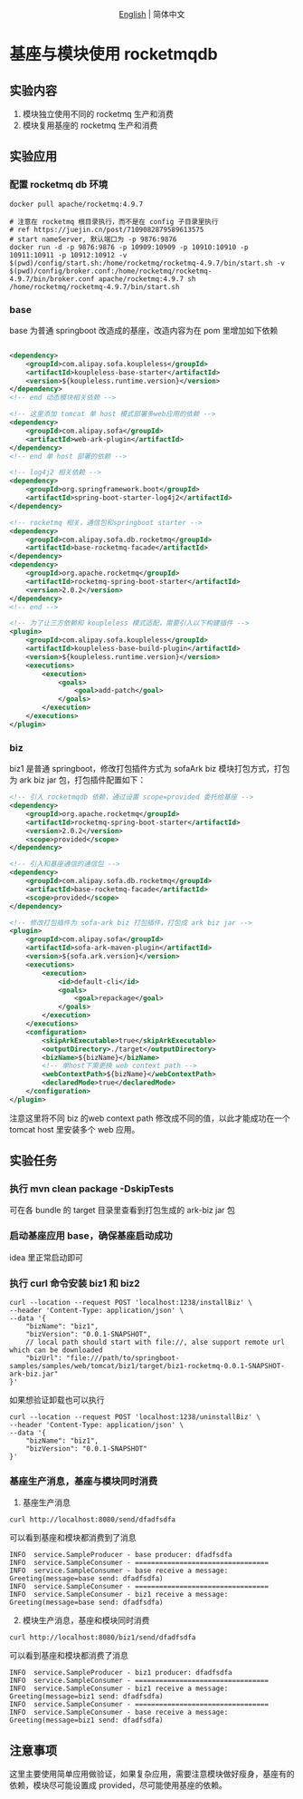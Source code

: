 <div align="center">

[English](./README.md) | 简体中文

</div>

# 基座与模块使用 rocketmqdb

## 实验内容
1. 模块独立使用不同的 rocketmq 生产和消费
2. 模块复用基座的 rocketmq 生产和消费

## 实验应用
### 配置 rocketmq db 环境

```shell
docker pull apache/rocketmq:4.9.7
```

```shell
# 注意在 rocketmq 根目录执行，而不是在 config 子目录里执行
# ref https://juejin.cn/post/7109082879589613575
# start nameServer, 默认端口为 -p 9876:9876
docker run -d -p 9876:9876 -p 10909:10909 -p 10910:10910 -p 10911:10911 -p 10912:10912 -v $(pwd)/config/start.sh:/home/rocketmq/rocketmq-4.9.7/bin/start.sh -v $(pwd)/config/broker.conf:/home/rocketmq/rocketmq-4.9.7/bin/broker.conf apache/rocketmq:4.9.7 sh /home/rocketmq/rocketmq-4.9.7/bin/start.sh
```

### base
base 为普通 springboot 改造成的基座，改造内容为在 pom 里增加如下依赖
```xml

<dependency>
    <groupId>com.alipay.sofa.koupleless</groupId>
    <artifactId>koupleless-base-starter</artifactId>
    <version>${koupleless.runtime.version}</version>
</dependency>
<!-- end 动态模块相关依赖 -->

<!-- 这里添加 tomcat 单 host 模式部署多web应用的依赖 -->
<dependency>
    <groupId>com.alipay.sofa</groupId>
    <artifactId>web-ark-plugin</artifactId>
</dependency>
<!-- end 单 host 部署的依赖 -->

<!-- log4j2 相关依赖 -->
<dependency>
    <groupId>org.springframework.boot</groupId>
    <artifactId>spring-boot-starter-log4j2</artifactId>
</dependency>

<!-- rocketmq 相关，通信包和springboot starter -->
<dependency>
    <groupId>com.alipay.sofa.db.rocketmq</groupId>
    <artifactId>base-rocketmq-facade</artifactId>
</dependency>
<dependency>
    <groupId>org.apache.rocketmq</groupId>
    <artifactId>rocketmq-spring-boot-starter</artifactId>
    <version>2.0.2</version>
</dependency>
<!-- end -->

<!-- 为了让三方依赖和 koupleless 模式适配，需要引入以下构建插件 -->
<plugin>
    <groupId>com.alipay.sofa.koupleless</groupId>
    <artifactId>koupleless-base-build-plugin</artifactId>
    <version>${koupleless.runtime.version}</version>
    <executions>
        <execution>
            <goals>
                <goal>add-patch</goal>
            </goals>
        </execution>
    </executions>
</plugin>
```

### biz
biz1 是普通 springboot，修改打包插件方式为 sofaArk biz 模块打包方式，打包为 ark biz jar 包，打包插件配置如下：
```xml
<!-- 引入 rocketmqdb 依赖，通过设置 scope=provided 委托给基座 -->
<dependency>
    <groupId>org.apache.rocketmq</groupId>
    <artifactId>rocketmq-spring-boot-starter</artifactId>
    <version>2.0.2</version>
    <scope>provided</scope>
</dependency>

<!-- 引入和基座通信的通信包 -->
<dependency>
    <groupId>com.alipay.sofa.db.rocketmq</groupId>
    <artifactId>base-rocketmq-facade</artifactId>
    <scope>provided</scope>
</dependency>

<!-- 修改打包插件为 sofa-ark biz 打包插件，打包成 ark biz jar -->
<plugin>
    <groupId>com.alipay.sofa</groupId>
    <artifactId>sofa-ark-maven-plugin</artifactId>
    <version>${sofa.ark.version}</version>
    <executions>
        <execution>
            <id>default-cli</id>
            <goals>
                <goal>repackage</goal>
            </goals>
        </execution>
    </executions>
    <configuration>
        <skipArkExecutable>true</skipArkExecutable>
        <outputDirectory>./target</outputDirectory>
        <bizName>${bizName}</bizName>
        <!-- 单host下需更换 web context path -->
        <webContextPath>${bizName}</webContextPath>
        <declaredMode>true</declaredMode>
    </configuration>
</plugin>
```
注意这里将不同 biz 的web context path 修改成不同的值，以此才能成功在一个 tomcat host 里安装多个 web 应用。



## 实验任务
### 执行 mvn clean package -DskipTests
可在各 bundle 的 target 目录里查看到打包生成的 ark-biz jar 包
### 启动基座应用 base，确保基座启动成功
idea 里正常启动即可
### 执行 curl 命令安装 biz1 和 biz2
```shell
curl --location --request POST 'localhost:1238/installBiz' \
--header 'Content-Type: application/json' \
--data '{
    "bizName": "biz1",
    "bizVersion": "0.0.1-SNAPSHOT",
    // local path should start with file://, alse support remote url which can be downloaded
    "bizUrl": "file:///path/to/springboot-samples/samples/web/tomcat/biz1/target/biz1-rocketmq-0.0.1-SNAPSHOT-ark-biz.jar"
}'
```

如果想验证卸载也可以执行
```shell
curl --location --request POST 'localhost:1238/uninstallBiz' \
--header 'Content-Type: application/json' \
--data '{
    "bizName": "biz1",
    "bizVersion": "0.0.1-SNAPSHOT"
}'
```
### 基座生产消息，基座与模块同时消费
1. 基座生产消息
```shell
curl http://localhost:8080/send/dfadfsdfa
```

可以看到基座和模块都消费到了消息
```text
INFO  service.SampleProducer - base producer: dfadfsdfa
INFO  service.SampleConsumer - =================================
INFO  service.SampleConsumer - base receive a message: Greeting(message=base send: dfadfsdfa)
INFO  service.SampleConsumer - =================================
INFO  service.SampleConsumer - biz1 receive a message: Greeting(message=base send: dfadfsdfa)
```

2. 模块生产消息，基座和模块同时消费
```shell
curl http://localhost:8080/biz1/send/dfadfsdfa
```
可以看到基座和模块都消费了消息

```text
INFO  service.SampleProducer - biz1 producer: dfadfsdfa
INFO  service.SampleConsumer - =================================
INFO  service.SampleConsumer - biz1 receive a message: Greeting(message=biz1 send: dfadfsdfa)
INFO  service.SampleConsumer - =================================
INFO  service.SampleConsumer - base receive a message: Greeting(message=biz1 send: dfadfsdfa)
```

## 注意事项
这里主要使用简单应用做验证，如果复杂应用，需要注意模块做好瘦身，基座有的依赖，模块尽可能设置成 provided，尽可能使用基座的依赖。
